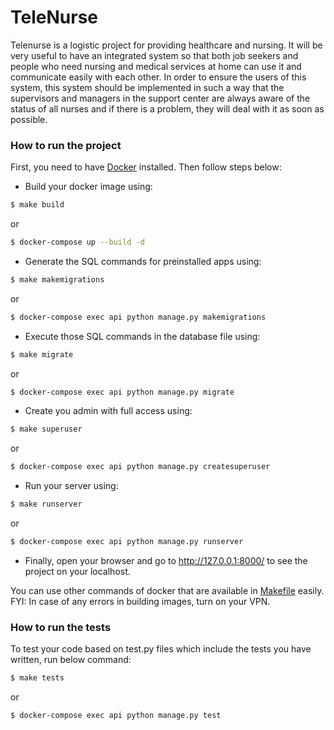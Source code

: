# TeleNurse

Telenurse is a logistic project for providing healthcare and nursing.
It will be very useful to have an integrated system so that both job seekers and people who need nursing and medical services at home can use it and communicate easily with each other. In order to ensure the users of this system, this system should be implemented in such a way that the supervisors and managers in the support center are always aware of the status of all nurses and if there is a problem, they will deal with it as soon as possible.

### How to run the project

First, you need to have [Docker](https://docs.docker.com/get-docker/) installed. Then follow steps below:

- Build your docker image using:
```sh
$ make build
```
or
```sh
$ docker-compose up --build -d
```

- Generate the SQL commands for preinstalled apps using:
```sh
$ make makemigrations
```
or
```sh
$ docker-compose exec api python manage.py makemigrations
```

- Execute those SQL commands in the database file using:
```sh
$ make migrate
```
or
```sh
$ docker-compose exec api python manage.py migrate
```

- Create you admin with full access using:
```sh
$ make superuser
```
or
```sh
$ docker-compose exec api python manage.py createsuperuser
```

- Run your server using:
```sh
$ make runserver
```
or
```sh
$ docker-compose exec api python manage.py runserver
```

- Finally, open your browser and go to http://127.0.0.1:8000/ to see the project on your localhost.

You can use other commands of docker that are available in [Makefile](Makefile) easily.
FYI: In case of any errors in building images, turn on your VPN.
### How to run the tests

To test your code based on test.py files which include the tests you have written, run below command:
```sh
$ make tests
```
or
```sh
$ docker-compose exec api python manage.py test
```
